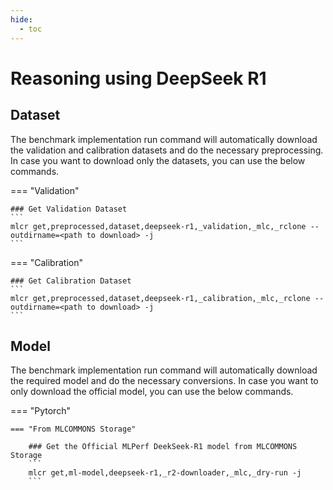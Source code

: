 ```yaml
---
hide:
  - toc
---
```


# Reasoning using DeepSeek R1

## Dataset

The benchmark implementation run command will automatically download the validation and calibration datasets and do the necessary preprocessing. In case you want to download only the datasets, you can use the below commands.

=== "Validation"

    ### Get Validation Dataset
    ```
    mlcr get,preprocessed,dataset,deepseek-r1,_validation,_mlc,_rclone --outdirname=<path to download> -j
    ```

=== "Calibration"

    ### Get Calibration Dataset
    ```
    mlcr get,preprocessed,dataset,deepseek-r1,_calibration,_mlc,_rclone --outdirname=<path to download> -j
    ```

## Model
The benchmark implementation run command will automatically download the required model and do the necessary conversions. In case you want to only download the official model, you can use the below commands.

=== "Pytorch"

    === "From MLCOMMONS Storage"

        ### Get the Official MLPerf DeekSeek-R1 model from MLCOMMONS Storage
        ```
        mlcr get,ml-model,deepseek-r1,_r2-downloader,_mlc,_dry-run -j
        ```